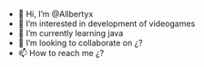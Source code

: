 - 👋 Hi, I’m @Allbertyx
- 👀 I’m interested in development of videogames
- 🌱 I’m currently learning java
- 💞️ I’m looking to collaborate on ¿?
- 📫 How to reach me ¿?

<!---
Allbertyx/Allbertyx is a ✨ special ✨ repository because its `README.md` (this file) appears on your GitHub profile.
You can click the Preview link to take a look at your changes.
--->
